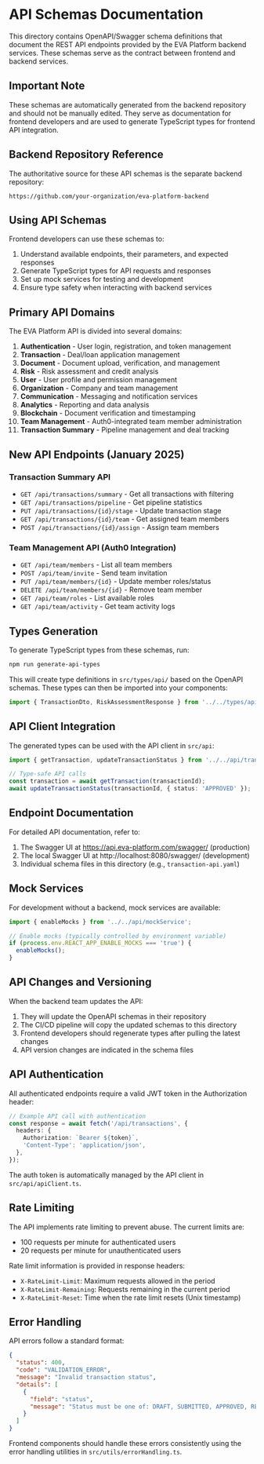 # API Schemas Documentation

This directory contains OpenAPI/Swagger schema definitions that document the REST API endpoints provided by the EVA Platform backend services. These schemas serve as the contract between frontend and backend services.

## Important Note

These schemas are automatically generated from the backend repository and should not be manually edited. They serve as documentation for frontend developers and are used to generate TypeScript types for frontend API integration.

## Backend Repository Reference

The authoritative source for these API schemas is the separate backend repository:

```
https://github.com/your-organization/eva-platform-backend
```

## Using API Schemas

Frontend developers can use these schemas to:

1. Understand available endpoints, their parameters, and expected responses
2. Generate TypeScript types for API requests and responses
3. Set up mock services for testing and development
4. Ensure type safety when interacting with backend services

## Primary API Domains

The EVA Platform API is divided into several domains:

1. **Authentication** - User login, registration, and token management
2. **Transaction** - Deal/loan application management
3. **Document** - Document upload, verification, and management
4. **Risk** - Risk assessment and credit analysis
5. **User** - User profile and permission management
6. **Organization** - Company and team management
7. **Communication** - Messaging and notification services
8. **Analytics** - Reporting and data analysis
9. **Blockchain** - Document verification and timestamping
10. **Team Management** - Auth0-integrated team member administration
11. **Transaction Summary** - Pipeline management and deal tracking

## New API Endpoints (January 2025)

### Transaction Summary API

- `GET /api/transactions/summary` - Get all transactions with filtering
- `GET /api/transactions/pipeline` - Get pipeline statistics
- `PUT /api/transactions/{id}/stage` - Update transaction stage
- `GET /api/transactions/{id}/team` - Get assigned team members
- `POST /api/transactions/{id}/assign` - Assign team members

### Team Management API (Auth0 Integration)

- `GET /api/team/members` - List all team members
- `POST /api/team/invite` - Send team invitation
- `PUT /api/team/members/{id}` - Update member roles/status
- `DELETE /api/team/members/{id}` - Remove team member
- `GET /api/team/roles` - List available roles
- `GET /api/team/activity` - Get team activity logs

## Types Generation

To generate TypeScript types from these schemas, run:

```bash
npm run generate-api-types
```

This will create type definitions in `src/types/api/` based on the OpenAPI schemas. These types can then be imported into your components:

```typescript
import { TransactionDto, RiskAssessmentResponse } from '../../types/api';
```

## API Client Integration

The generated types can be used with the API client in `src/api`:

```typescript
import { getTransaction, updateTransactionStatus } from '../../api/transactionApi';

// Type-safe API calls
const transaction = await getTransaction(transactionId);
await updateTransactionStatus(transactionId, { status: 'APPROVED' });
```

## Endpoint Documentation

For detailed API documentation, refer to:

1. The Swagger UI at https://api.eva-platform.com/swagger/ (production)
2. The local Swagger UI at http://localhost:8080/swagger/ (development)
3. Individual schema files in this directory (e.g., `transaction-api.yaml`)

## Mock Services

For development without a backend, mock services are available:

```typescript
import { enableMocks } from '../../api/mockService';

// Enable mocks (typically controlled by environment variable)
if (process.env.REACT_APP_ENABLE_MOCKS === 'true') {
  enableMocks();
}
```

## API Changes and Versioning

When the backend team updates the API:

1. They will update the OpenAPI schemas in their repository
2. The CI/CD pipeline will copy the updated schemas to this directory
3. Frontend developers should regenerate types after pulling the latest changes
4. API version changes are indicated in the schema files

## API Authentication

All authenticated endpoints require a valid JWT token in the Authorization header:

```typescript
// Example API call with authentication
const response = await fetch('/api/transactions', {
  headers: {
    Authorization: `Bearer ${token}`,
    'Content-Type': 'application/json',
  },
});
```

The auth token is automatically managed by the API client in `src/api/apiClient.ts`.

## Rate Limiting

The API implements rate limiting to prevent abuse. The current limits are:

- 100 requests per minute for authenticated users
- 20 requests per minute for unauthenticated users

Rate limit information is provided in response headers:

- `X-RateLimit-Limit`: Maximum requests allowed in the period
- `X-RateLimit-Remaining`: Requests remaining in the current period
- `X-RateLimit-Reset`: Time when the rate limit resets (Unix timestamp)

## Error Handling

API errors follow a standard format:

```json
{
  "status": 400,
  "code": "VALIDATION_ERROR",
  "message": "Invalid transaction status",
  "details": [
    {
      "field": "status",
      "message": "Status must be one of: DRAFT, SUBMITTED, APPROVED, REJECTED"
    }
  ]
}
```

Frontend components should handle these errors consistently using the error handling utilities in `src/utils/errorHandling.ts`.
